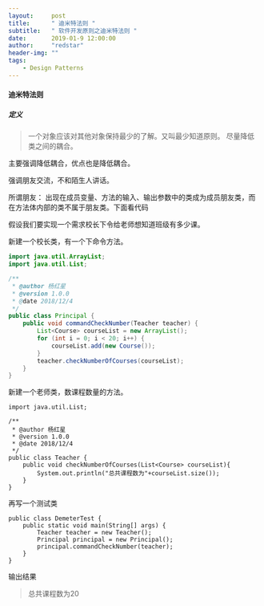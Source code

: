 ```yaml
---
layout:     post
title:      " 迪米特法则 "
subtitle:   " 软件开发原则之迪米特法则 "
date:       2019-01-9 12:00:00
author:     "redstar"
header-img: ""
tags:
    - Design Patterns
---
```




#### 迪米特法则
##### 定义
> 一个对象应该对其他对象保持最少的了解。又叫最少知道原则。
尽量降低类之间的耦合。

主要强调降低耦合，优点也是降低耦合。

强调朋友交流，不和陌生人讲话。

所谓朋友：
出现在成员变量、方法的输入、输出参数中的类成为成员朋友类，而在方法体内部的类不属于朋友类。下面看代码

假设我们要实现一个需求校长下令给老师想知道班级有多少课。

新建一个校长类，有一个下命令方法。
```java
import java.util.ArrayList;
import java.util.List;

/**
 * @author 杨红星
 * @version 1.0.0
 * @date 2018/12/4
 */
public class Principal {
    public void commandCheckNumber(Teacher teacher) {
        List<Course> courseList = new ArrayList();
        for (int i = 0; i < 20; i++) {
            courseList.add(new Course());
        }
        teacher.checkNumberOfCourses(courseList);
    }
}
```
新建一个老师类，数课程数量的方法。

```
import java.util.List;

/**
 * @author 杨红星
 * @version 1.0.0
 * @date 2018/12/4
 */
public class Teacher {
    public void checkNumberOfCourses(List<Course> courseList){
        System.out.println("总共课程数为"+courseList.size());
    }
}

```
再写一个测试类

```
public class DemeterTest {
    public static void main(String[] args) {
        Teacher teacher = new Teacher();
        Principal principal = new Principal();
        principal.commandCheckNumber(teacher);
    }
}
```
输出结果
> 总共课程数为20

